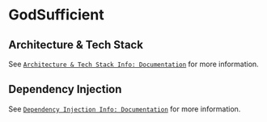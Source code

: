# GodSufficient

## Architecture & Tech Stack
See [`Architecture & Tech Stack Info: Documentation`](docs/stack/README.md) for more information.
## Dependency Injection
See [`Dependency Injection Info: Documentation`](docs/di/README.md) for more information.
